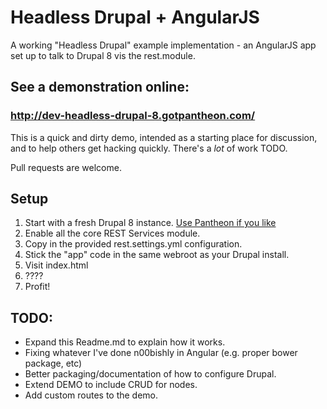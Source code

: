 Headless Drupal + AngularJS
=======================

A working "Headless Drupal" example implementation - an AngularJS app set up to talk to Drupal 8 vis the rest.module.

## See a demonstration online:
### http://dev-headless-drupal-8.gotpantheon.com/

This is a quick and dirty demo, intended as a starting place for discussion, and to help others get hacking quickly. There's a _lot_ of work TODO.

Pull requests are welcome.

## Setup

1. Start with a fresh Drupal 8 instance. [Use Pantheon if you like](https://www.getpantheon.com/d8)
2. Enable all the core REST Services module.
3. Copy in the provided rest.settings.yml configuration.
4. Stick the "app" code in the same webroot as your Drupal install.
5. Visit index.html
6. ????
7. Profit!

## TODO:

- Expand this Readme.md to explain how it works.
- Fixing whatever I've done n00bishly in Angular (e.g. proper bower package, etc)
- Better packaging/documentation of how to configure Drupal.
- Extend DEMO to include CRUD for nodes.
- Add custom routes to the demo.
